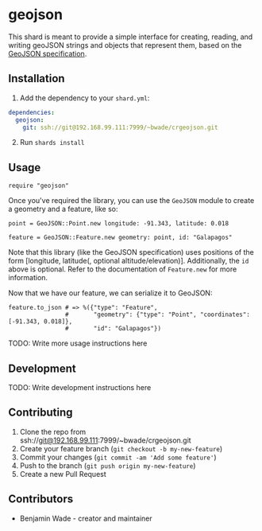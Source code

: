 # geojson

This shard is meant to provide a simple interface for creating, reading, and
writing geoJSON strings and objects that represent them, based on the
[GeoJSON specification](https://tools.ietf.org/html/rfc7946).

## Installation

1. Add the dependency to your `shard.yml`:
```yaml
dependencies:
  geojson:
    git: ssh://git@192.168.99.111:7999/~bwade/crgeojson.git
```
2. Run `shards install`

## Usage

```crystal
require "geojson"
```

Once you've required the library, you can use the `GeoJSON` module to create
a geometry and a feature, like so:

```crystal
point = GeoJSON::Point.new longitude: -91.343, latitude: 0.018

feature = GeoJSON::Feature.new geometry: point, id: "Galapagos"
```

Note that this library (like the GeoJSON specification) uses positions of the
form [longitude, latitude(, optional altitude/elevation)]. Additionally, the
`id` above is optional. Refer to the documentation of `Feature.new` for more
information.

Now that we have our feature, we can serialize it to GeoJSON:

```crystal
feature.to_json # => %({"type": "Feature",
                #       "geometry": {"type": "Point", "coordinates": [-91.343, 0.018]},
                #       "id": "Galapagos"})
```

TODO: Write more usage instructions here

## Development

TODO: Write development instructions here

## Contributing

1. Clone the repo from ssh://git@192.168.99.111:7999/~bwade/crgeojson.git
2. Create your feature branch (`git checkout -b my-new-feature`)
3. Commit your changes (`git commit -am 'Add some feature'`)
4. Push to the branch (`git push origin my-new-feature`)
5. Create a new Pull Request

## Contributors

- Benjamin Wade - creator and maintainer
